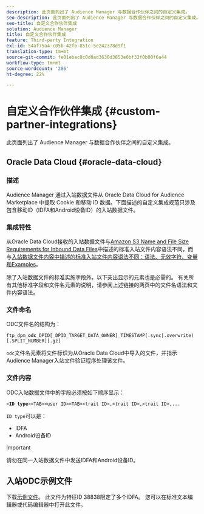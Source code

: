 ```yaml
---
description: 此页面列出了 Audience Manager 与数据合作伙伴之间的自定义集成。
seo-description: 此页面列出了 Audience Manager 与数据合作伙伴之间的自定义集成。
seo-title: 自定义合作伙伴集成
solution: Audience Manager
title: 自定义合作伙伴集成
feature: Third-party Integration
exl-id: 54af75a4-c05b-42fb-851c-5e242378d9f1
translation-type: tm+mt
source-git-commit: fe01ebac8c0d0ad3630d3853e0bf32f0b00f6a44
workflow-type: tm+mt
source-wordcount: '286'
ht-degree: 22%

---
```


# 自定义合作伙伴集成 {#custom-partner-integrations}

此页面列出了 Audience Manager 与数据合作伙伴之间的自定义集成。

## Oracle Data Cloud {#oracle-data-cloud}

### 描述

Audience Manager 通过入站数据文件从 Oracle Data Cloud for Audience Marketplace 中提取 Cookie 和移动 ID 数据。下面描述的自定义集成规范只涉及包含移动ID（IDFA和Android设备ID）的入站数据文件。

### 集成特性

从Oracle Data Cloud接收的入站数据文件与[Amazon S3 Name and File Size Requirements for Inbound Data Files](/help/using/integration/sending-audience-data/batch-data-transfer-explained/inbound-s3-filenames.md)中描述的标准入站文件内容语法不同，而与[入站数据文件内容中描述的标准入站文件内容语法不同：语法、无效字符、变量和Examples](/help/using/integration/sending-audience-data/batch-data-transfer-explained/inbound-file-contents.md)。

除了入站数据文件的标准实施字段外，以下突出显示的元素也是必需的。 有关所有其他标准字段和文件名元素的说明，请参阅上述链接的两页中的文件名语法和文件内容语法。

### 文件命名

ODC文件名的结构为：

`ftp_dpm_`**`odc`**`_DPID[_DPID_TARGET_DATA_OWNER]_TIMESTAMP(.sync|.overwrite)[.SPLIT_NUMBER][.gz]`

`odc`文件名元素将文件标识为从Oracle Data Cloud中导入的文件，并指示Audience Manager入站文件验证程序处理该文件。

### 文件内容

ODC入站数据文件中的字段必须按如下顺序显示：

`<`**`ID type`**`><TAB><user ID><TAB><trait ID>,<trait ID>,<trait ID>,...`

`ID type`可以是：

* IDFA
* Android设备ID

>[!IMPORTANT]
>
>请勿在同一入站数据文件中发送IDFA和Android设备ID。

## 入站ODC示例文件

下载[示例文件](/help/using/integration/assets/ftp_dpm_odc_12345_1556223815.sync)。 此文件为特征ID 38838限定了多个IDFA。 您可以在标准文本编辑器或代码编辑器中打开此文件。
